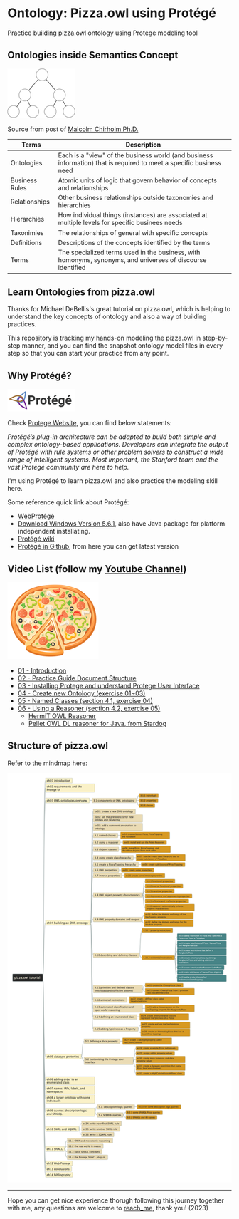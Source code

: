 # Ontology: Pizza.owl using Protégé

Practice building pizza.owl ontology using Protege modeling tool

## Ontologies inside Semantics Concept

![ontology-clipart](img/ontology.png)

Source from post of [Malcolm Chirholm Ph.D.](https://www.linkedin.com/in/malcolmchisholm?miniProfileUrn=urn%3Ali%3Afs_miniProfile%3AACoAAALGOX0Byp8PZaGgklIEBK0daX9A9WtjIQM&lipi=urn%3Ali%3Apage%3Ad_flagship3_feed%3BYN15qj%2FISRyjIwyAgQtkjQ%3D%3D)

| Terms          | Description                                                                                                         |
| -------------- | ------------------------------------------------------------------------------------------------------------------- |
| Ontologies     | Each is a "view" of the business world (and business information) that is required to meet a specific business need |
| Business Rules | Atomic units of logic that govern behavior of concepts and relationships                                            |
| Relationships  | Other business relationships outside taxonomies and hierarchies                                                     |
| Hierarchies    | How individual things (instances) are associated at multiple levels for specific businees needs                     |
| Taxonimies     | The relationships of general with specific concepts                                                                 |
| Definitions    | Descriptions of the concepts identified by the terms                                                                |
| Terms          | The specialized terms used in the business, with homonyms, synonyms, and universes of discourse identified          |

## Learn Ontologies from pizza.owl

Thanks for Michael DeBellis's great tutorial on pizza.owl, which is helping to understand the key concepts of ontology and also a way of building practices.

This repository is tracking my hands-on modeling the pizza.owl in step-by-step manner, and you can find the snapshot ontology model files in every step so that you can start your practice from any point.

## Why Protégé?

![protege-logo](img/protege_logo.png)

Check [Protege Website](https://protege.stanford.edu/), you can find below statements:

*Protégé’s plug-in architecture can be adapted to build both simple and complex ontology-based applications. Developers can integrate the output of Protégé with rule systems or other problem solvers to construct a wide range of intelligent systems. Most important, the Stanford team and the vast Protégé community are here to help.*

I'm using Protégé to learn pizza.owl and also practice the modeling skill here.

Some reference quick link about Protégé:

- [WebProtégé](http://webprotege.stanford.edu/)
- [Download Windows Version 5.6.1](https://protege.stanford.edu/software.php), also have Java package for platform independent installating.
- [Protégé wiki](https://protegewiki.stanford.edu/wiki/Main_Page)
- [Protégé in Github](https://github.com/protegeproject), from here you can get latest version

## Video List (follow my [Youtube Channel](https://www.youtube.com/channel/UCTshmTJGpJunOz23vCEhzWg))

![pizza](img/pizza.png)

- [01 - Introduction](https://youtu.be/l0PZhqmTwfM)
- [02 - Practice Guide Document Structure](https://youtu.be/eWx9_zJkiUY)
- [03 - Installing Protege and understand Protege User Interface](https://youtu.be/Q6eq-cWBpfQ)
- [04 - Create new Ontology (exercise 01~03)](https://youtu.be/IMjKcx93ens)
- [05 - Named Classes (section 4.1, exercise 04)](https://youtu.be/QqVrFxaEFrI)
- [06 - Using a Reasoner (section 4.2, exercise 05)]()
  - [HermiT OWL Reasoner](http://www.hermit-reasoner.com/)
  - [Pellet OWL DL reasoner for Java, from Stardog](https://github.com/stardog-union/pellet)

## Structure of pizza.owl

Refer to the mindmap here:

![mindmap](img/pizza_tutorial.jpg)

---

Hope you can get nice experience thorugh following this journey together with me, any questions are welcome to [reach_me](mailto:xiaoqizhao@outlook.com?subject=Protege-pizza.owl), thank you!  (2023)
